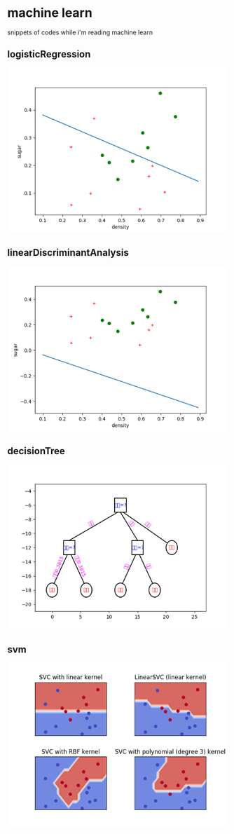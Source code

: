 # machine learn
snippets of codes while i'm reading machine learn


## logisticRegression
![image](https://github.com/zenus/ml/blob/master/images/Figure_1.png)
## linearDiscriminantAnalysis
![image](https://github.com/zenus/ml/blob/master/images/Figure_1-2.png)
## decisionTree
![image](https://github.com/zenus/ml/blob/master/images/Figure_1-3.png)
## svm
![image](https://github.com/zenus/ml/blob/master/images/Figure_1-4.png)


